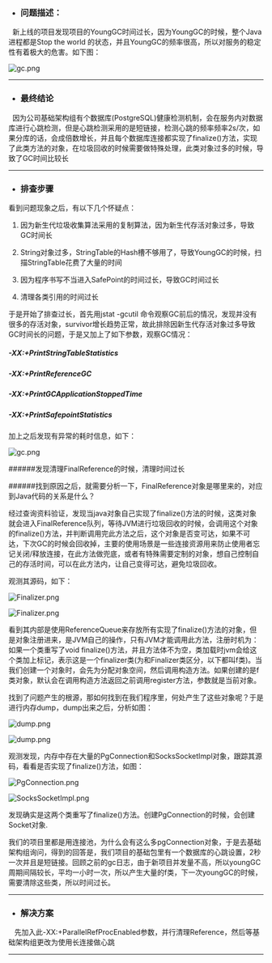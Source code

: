 - ### 问题描述：

 &nbsp;&nbsp;新上线的项目发现项目的YoungGC时间过长，因为YoungGC的时候，整个Java进程都是Stop the world 的状态，并且YoungGC的频率很高，所以对服务的稳定性有着极大的危害。如下图：

![gc.png](https://upload-images.jianshu.io/upload_images/22682521-7b3faceb9bfa0f7a.png?imageMogr2/auto-orient/strip%7CimageView2/2/w/1240)

---

- ### 最终结论

&nbsp;&nbsp;因为公司基础架构组有个数据库(PostgreSQL)健康检测机制，会在服务内对数据库进行心跳检测，但是心跳检测采用的是短链接，检测心跳的频率频率2s/次，如果分库的话，会成倍数增长，并且每个数据库连接都实现了finalize()方法，实现了此类方法的对象，在垃圾回收的时候需要做特殊处理，此类对象过多的时候，导致了GC时间比较长

---

- ### 排查步骤

看到问题现象之后，有以下几个怀疑点：

1. 因为新生代垃圾收集算法采用的复制算法，因为新生代存活对象过多，导致GC时间长

2. String对象过多，StringTable的Hash槽不够用了，导致YoungGC的时候，扫描StringTable花费了大量的时间

3.  因为程序书写不当进入SafePoint的时间过长，导致GC时间过长

4. 清理各类引用的时间过长

于是开始了排查过长，首先用jstat -gcutil 命令观察GC前后的情况，发现并没有很多的存活对象，survivor增长趋势正常，故此排除因新生代存活对象过多导致GC时间长的问题，于是又加上了如下参数，观察GC情况：

##### -XX:+PrintStringTableStatistics

##### -XX:+PrintReferenceGC

##### -XX:+PrintGCApplicationStoppedTime

##### -XX:+PrintSafepointStatistics

加上之后发现有异常的耗时信息，如下：

![gc.png](https://upload-images.jianshu.io/upload_images/22682521-37ec683d57c42309.png?imageMogr2/auto-orient/strip%7CimageView2/2/w/1240)

######发现清理FinalReference的时候，清理时间过长

######找到原因之后，就需要分析一下，FinalReference对象是哪里来的，对应到Java代码的关系是什么？

经过查询资料验证，发现当java对象自己实现了finalize()方法的时候，这类对象就会进入FinalReference队列，等待JVM进行垃圾回收的时候，会调用这个对象的finalize()方法，并判断调用完此方法之后，这个对象是否变可达，如果不可达，下次GC的时候会回收掉，主要的使用场景是一些连接资源用来防止使用者忘记关闭/释放连接，在此方法做兜底，或者有特殊需要定制的对象，想自己控制自己的存活时间，可以在此方法内，让自己变得可达，避免垃圾回收。

观测其源码，如下：

![Finalizer.png](https://upload-images.jianshu.io/upload_images/22682521-5431bd2b773ecb25.png?imageMogr2/auto-orient/strip%7CimageView2/2/w/1240)

![Finalizer.png](https://upload-images.jianshu.io/upload_images/22682521-c48aac3f43591816.png?imageMogr2/auto-orient/strip%7CimageView2/2/w/1240)

看到其内部是使用ReferenceQueue来存放所有实现了finalize()方法的对象，但是对象注册进来，是JVM自己的操作，只有JVM才能调用此方法，注册时机为：如果一个类重写了void finalize()方法，并且方法体不为空，类加载时jvm会给这个类加上标记，表示这是一个finalizer类(为和Finalizer类区分，以下都叫f类)。当我们创建一个对象时，会先为分配对象空间，然后调用构造方法。如果创建的是f类对象，默认会在调用构造方法返回之前调用register方法，参数就是当前对象。

找到了问题产生的根源，那如何找到在我们程序里，何处产生了这些对象呢？于是进行内存dump，dump出来之后，分析如图：

![dump.png](https://upload-images.jianshu.io/upload_images/22682521-6b4be1cfe11d7c92.png?imageMogr2/auto-orient/strip%7CimageView2/2/w/1240)

![dump.png](https://upload-images.jianshu.io/upload_images/22682521-aa07e3eb4d772f50.png?imageMogr2/auto-orient/strip%7CimageView2/2/w/1240)

观测发现，内存中存在大量的PgConnection和SocksSocketImpl对象，跟踪其源码，看看是否实现了finalize()方法，如图：

![PgConnection.png](https://upload-images.jianshu.io/upload_images/22682521-19090f9986c70c51.png?imageMogr2/auto-orient/strip%7CimageView2/2/w/1240)

![SocksSocketImpl.png](https://upload-images.jianshu.io/upload_images/22682521-e53bd44d808ccf08.png?imageMogr2/auto-orient/strip%7CimageView2/2/w/1240)

发现确实是这两个类重写了finalize()方法。创建PgConnection的时候，会创建Socket对象.

我们的项目里都是用连接池，为什么会有这么多pgConnection对象，于是去基础架构组询问，得到的回答是，我们项目的基础包里有一个数据库的心跳设置，2秒一次并且是短链接。回顾之前的gc日志，由于新项目并发量不高，所以youngGC周期间隔较长，平均一小时一次，所以产生大量的f类，下一次youngGC的时候，需要清除这些类，所以时间过长。

---

- ### 解决方案

&nbsp;&nbsp; 先加入此-XX:+ParallelRefProcEnabled参数，并行清理Reference，然后等基础架构组更改为使用长连接做心跳

----



